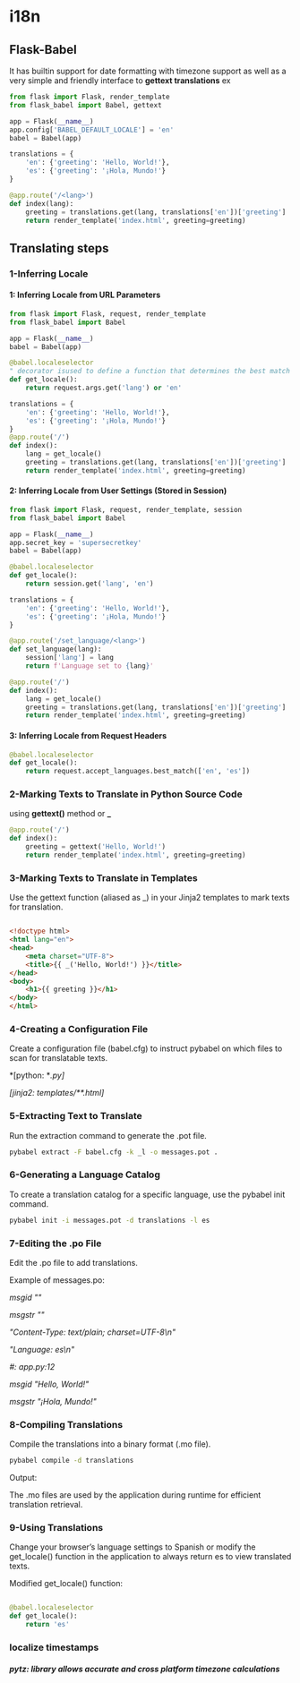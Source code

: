 # i18n
## Flask-Babel
It has builtin support for date formatting with timezone support as well as a very simple and friendly interface to **gettext translations**
ex
```python
from flask import Flask, render_template
from flask_babel import Babel, gettext

app = Flask(__name__)
app.config['BABEL_DEFAULT_LOCALE'] = 'en'
babel = Babel(app)

translations = {
    'en': {'greeting': 'Hello, World!'},
    'es': {'greeting': '¡Hola, Mundo!'}
}

@app.route('/<lang>')
def index(lang):
    greeting = translations.get(lang, translations['en'])['greeting']
    return render_template('index.html', greeting=greeting)
```
## Translating steps
### 1-Inferring Locale
#### 1: Inferring Locale from URL Parameters
```python
from flask import Flask, request, render_template
from flask_babel import Babel

app = Flask(__name__)
babel = Babel(app)

@babel.localeselector
" decorator isused to define a function that determines the best match for the user’s preferred langage"
def get_locale():
    return request.args.get('lang') or 'en'

translations = {
    'en': {'greeting': 'Hello, World!'},
    'es': {'greeting': '¡Hola, Mundo!'}
}
@app.route('/')
def index():
    lang = get_locale()
    greeting = translations.get(lang, translations['en'])['greeting']
    return render_template('index.html', greeting=greeting)
```

#### 2: Inferring Locale from User Settings (Stored in Session)
```python
from flask import Flask, request, render_template, session
from flask_babel import Babel

app = Flask(__name__)
app.secret_key = 'supersecretkey'
babel = Babel(app)

@babel.localeselector
def get_locale():
    return session.get('lang', 'en')

translations = {
    'en': {'greeting': 'Hello, World!'},
    'es': {'greeting': '¡Hola, Mundo!'}
}

@app.route('/set_language/<lang>')
def set_language(lang):
    session['lang'] = lang
    return f'Language set to {lang}'

@app.route('/')
def index():
    lang = get_locale()
    greeting = translations.get(lang, translations['en'])['greeting']
    return render_template('index.html', greeting=greeting)
```

#### 3: Inferring Locale from Request Headers
```python
@babel.localeselector
def get_locale():
    return request.accept_languages.best_match(['en', 'es'])

```
### 2-Marking Texts to Translate in Python Source Code
using **gettext()** method or **_**
```python
@app.route('/')
def index():
    greeting = gettext('Hello, World!')
    return render_template('index.html', greeting=greeting)
```
### 3-Marking Texts to Translate in Templates
Use the gettext function (aliased as _) in your Jinja2 templates to mark texts for translation.

```HTML

<!doctype html>
<html lang="en">
<head>
    <meta charset="UTF-8">
    <title>{{ _('Hello, World!') }}</title>
</head>
<body>
    <h1>{{ greeting }}</h1>
</body>
</html>
```
### 4-Creating a Configuration File
Create a configuration file (babel.cfg) to instruct pybabel on which files to scan for translatable texts.

*[python: **.py]*

*[jinja2: templates/**.html]*


### 5-Extracting Text to Translate
Run the extraction command to generate the .pot file.
```bash
pybabel extract -F babel.cfg -k _l -o messages.pot .

```
### 6-Generating a Language Catalog
To create a translation catalog for a specific language, use the pybabel init command.

```bash
pybabel init -i messages.pot -d translations -l es
```
### 7-Editing the .po File
Edit the .po file to add translations.

Example of messages.po:


*msgid ""*

*msgstr ""*

*"Content-Type: text/plain; charset=UTF-8\n"*

*"Language: es\n"*

*#: app.py:12*

*msgid "Hello, World!"*

*msgstr "¡Hola, Mundo!"*

### 8-Compiling Translations
Compile the translations into a binary format (.mo file).

```bash
pybabel compile -d translations
```
Output:

The .mo files are used by the application during runtime for efficient translation retrieval.

### 9-Using Translations
Change your browser’s language settings to Spanish or modify the get_locale() function in the application to always return es to view translated texts.

Modified get_locale() function:

```Python

@babel.localeselector
def get_locale():
    return 'es'
```
### localize timestamps
##### pytz:  library allows accurate and cross platform timezone calculations
